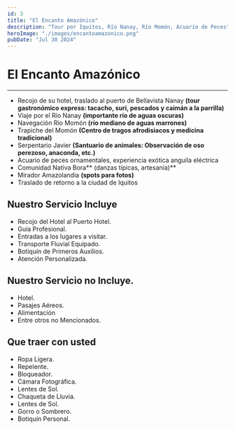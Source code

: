 ```yaml
---
id: 3
title: "El Encanto Amazónico"
description: "Tour por Iquitos, Río Nanay, Río Momón, Acuario de Peces"
heroImage: "./images/encantoamazonico.png"
pubDate: "Jul 30 2024"
---
```


# El Encanto Amazónico

---

- Recojo de su hotel, traslado al puerto de Bellavista Nanay **(tour gastronómico express: tacacho, suri, pescados y caimán a la parrilla)**
- Viaje por el Río Nanay **(importante río de aguas oscuras)**
- Navegación Río Momón **(río mediano de aguas marrones)**
- Trapiche del Momón **(Centro de tragos afrodisiacos y medicina tradicional)**
- Serpentario Javier **(Santuario de animales: Observación de oso perezoso, anaconda, etc.)**
- Acuario de peces ornamentales, experiencia exótica anguila eléctrica
- Comunidad Nativa Bora** (danzas típicas, artesanía)**
- Mirador Amazolandia **(spots para fotos)**
- Traslado de retorno a la ciudad de Iquitos

## Nuestro Servicio Incluye

- Recojo del Hotel al Puerto Hotel.
- Guía Profesional.
- Entradas a los lugares a visitar.
- Transporte Fluvial Equipado.
- Botiquín de Primeros Auxilios.
- Atención Personalizada.

## Nuestro Servicio no Incluye.

- Hotel.
- Pasajes Aéreos.
- Alimentación
- Entre otros no Mencionados.

## Que traer con usted

- Ropa Ligera.
- Repelente.
- Bloqueador.
- Cámara Fotográfica.
- Lentes de Sol.
- Chaqueta de Lluvia.
- Lentes de Sol.
- Gorro o Sombrero.
- Botiquín Personal.
